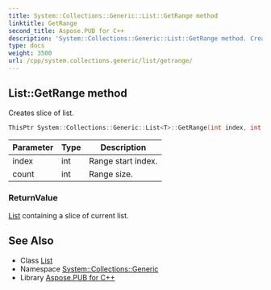 ```yaml
---
title: System::Collections::Generic::List::GetRange method
linktitle: GetRange
second_title: Aspose.PUB for C++
description: 'System::Collections::Generic::List::GetRange method. Creates slice of list in C++.'
type: docs
weight: 3500
url: /cpp/system.collections.generic/list/getrange/
---
```

## List::GetRange method


Creates slice of list.

```cpp
ThisPtr System::Collections::Generic::List<T>::GetRange(int index, int count)
```


| Parameter | Type | Description |
| --- | --- | --- |
| index | int | Range start index. |
| count | int | Range size. |

### ReturnValue

[List](../) containing a slice of current list.

## See Also

* Class [List](../)
* Namespace [System::Collections::Generic](../../)
* Library [Aspose.PUB for C++](../../../)
